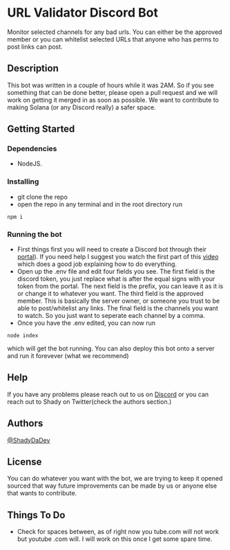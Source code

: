 # URL Validator Discord Bot

Monitor selected channels for any bad urls. You can either be the approved member or you can whitelist selected URLs that anyone who has perms to post links can post.

## Description

This bot was written in a couple of hours while it was 2AM. So if you see something that can be done better, please open a pull request and we will work on getting it merged in as soon as possible. We want to contribute to making Solana (or any Discord really) a safer space.

## Getting Started

### Dependencies

* NodeJS.

### Installing

* git clone the repo
* open the repo in any terminal and in the root directory run 
``` 
npm i
```

### Running the bot

* First things first you will need to create a Discord bot through their [portal](https://discord.com/developers/applications)). If you need help I suggest you watch the first part of this [video](https://www.youtube.com/watch?v=JMmUW4d3Noc) which does a good job explaining how to do everything.
* Open up the .env file and edit four fields you see. The first field is the discord token, you just replace what is after the equal signs with your token from the portal. The next field is the prefix, you can leave it as it is or change it to whatever you want. The third field is the approved member. This is basically the server owner, or someone you trust to be able to post/whitelist any links. The final field is the channels you want to watch. So you just want to seperate each channel by a comma.
* Once you have the .env edited, you can now run  
```
node index
```
which will get the bot running. You can also deploy this bot onto a server and run it forevever (what we recommend)
## Help

If you have any problems please reach out to us on [Discord](discord.gg/thesneakydevils) or you can reach out to Shady on Twitter(check the authors section.)

## Authors
[@ShadyDaDev](https://twitter.com/ShadyDaDev)
## License

You can do whatever you want with the bot, we are trying to keep it opened sourced that way future improvements can be made by us or anyone else that wants to contribute.

## Things To Do

* Check for spaces between, as of right now you tube.com will not work but youtube .com will. I will work on this once I get some spare time.
